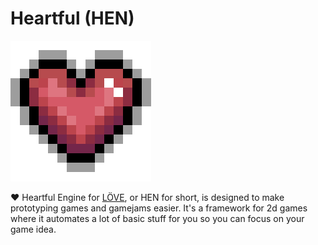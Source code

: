 # Heartful (HEN)

![HEN Logo](https://github.com/Muragami/Heartful/blob/main/hen_logo.png)

❤️ Heartful Engine for [LÖVE](https://github.com/love2d/love), or HEN for short, is designed to make prototyping games and gamejams easier. It's a framework for 2d games where it automates a lot of basic stuff for you so you can focus on your game idea.

